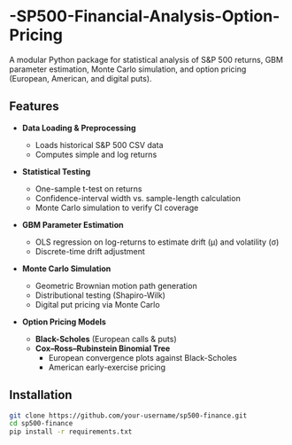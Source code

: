 # -SP500-Financial-Analysis-Option-Pricing



A modular Python package for statistical analysis of S&P 500 returns, GBM parameter estimation, Monte Carlo simulation, and option pricing (European, American, and digital puts).

## Features

- **Data Loading & Preprocessing**  
  - Loads historical S&P 500 CSV data  
  - Computes simple and log returns  

- **Statistical Testing**  
  - One-sample t-test on returns  
  - Confidence-interval width vs. sample-length calculation  
  - Monte Carlo simulation to verify CI coverage  

- **GBM Parameter Estimation**  
  - OLS regression on log-returns to estimate drift (μ) and volatility (σ)  
  - Discrete-time drift adjustment  

- **Monte Carlo Simulation**  
  - Geometric Brownian motion path generation  
  - Distributional testing (Shapiro-Wilk)  
  - Digital put pricing via Monte Carlo  

- **Option Pricing Models**  
  - **Black-Scholes** (European calls & puts)  
  - **Cox–Ross–Rubinstein Binomial Tree**  
    - European convergence plots against Black-Scholes  
    - American early-exercise pricing  



## Installation

```bash
git clone https://github.com/your-username/sp500-finance.git
cd sp500-finance
pip install -r requirements.txt
